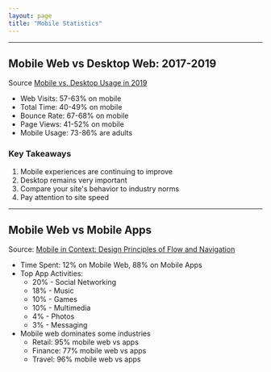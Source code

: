 ```yaml
---
layout: page
title: "Mobile Statistics"
---
```


---

## Mobile Web vs Desktop Web: 2017-2019
Source [Mobile vs. Desktop Usage in 2019](https://www.perficient.com/insights/research-hub/mobile-vs-desktop-usage-study)
- Web Visits: 57-63% on mobile
- Total Time: 40-49% on mobile
- Bounce Rate: 67-68% on mobile
- Page Views: 41-52% on mobile
- Mobile Usage: 73-86% are adults

### Key Takeaways
1. Mobile experiences are continuing to improve
2. Desktop remains very important
3. Compare your site's behavior to industry norms
4. Pay attention to site speed

---

## Mobile Web vs Mobile Apps
Source: [Mobile in Context: Design Principles of Flow and Navigation](https://youtu.be/OZRczPw1BBw)
- Time Spent: 12% on Mobile Web, 88% on Mobile Apps
- Top App Activities:
  - 20% - Social Networking
  - 18% - Music
  - 10% - Games
  - 10% - Multimedia
  - 4% - Photos
  - 3% - Messaging
- Mobile web dominates some industries
  - Retail: 95% mobile web vs apps
  - Finance: 77% mobile web vs apps
  - Travel: 96% mobile web vs apps